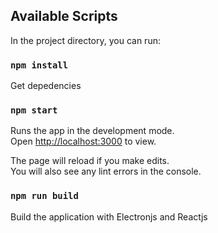 ## Available Scripts

In the project directory, you can run:

### `npm install` 
Get depedencies

### `npm start`

Runs the app in the development mode.\
Open [http://localhost:3000](http://localhost:3000) to view.

The page will reload if you make edits.\
You will also see any lint errors in the console.

### `npm run build`

Build the application with Electronjs and Reactjs 
